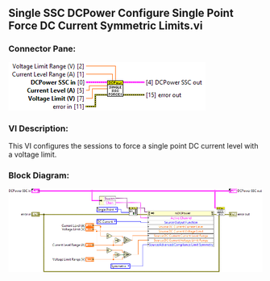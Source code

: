 ## **Single SSC DCPower Configure Single Point Force DC Current Symmetric Limits.vi**
### Connector Pane:
![alt text](/docs/images/Instrument%20Control/DCPower/SSC%20DCPower/Source/Constant%20Current/Single%20SSC%20DCPower%20Configure%20Single%20Point%20Force%20DC%20Current%20Symmetric%20Limits.vic.png "Single SSC DCPower Configure Single Point Force DC Current Symmetric Limits.vi connector pane")

### VI Description:
This VI configures the sessions to force a single point DC current level with a voltage limit.

### Block Diagram:
![alt text](/docs/images/Instrument%20Control/DCPower/SSC%20DCPower/Source/Constant%20Current/Single%20SSC%20DCPower%20Configure%20Single%20Point%20Force%20DC%20Current%20Symmetric%20Limits.vid.png "Single SSC DCPower Configure Single Point Force DC Current Symmetric Limits.vi block diagram")
